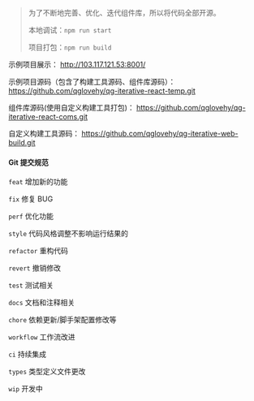 > 为了不断地完善、优化、迭代组件库，所以将代码全部开源。
> 
> 本地调试：`npm run start`
> 
> 项目打包：`npm run build`

示例项目展示：
http://103.117.121.53:8001/


示例项目源码（包含了构建工具源码、组件库源码）：
https://github.com/qglovehy/qg-iterative-react-temp.git


组件库源码(使用自定义构建工具打包)：
https://github.com/qglovehy/qg-iterative-react-coms.git


自定义构建工具源码：
https://github.com/qglovehy/qg-iterative-web-build.git


#### Git 提交规范

`feat` 增加新的功能

`fix` 修复 BUG

`perf` 优化功能

`style` 代码风格调整不影响运行结果的

`refactor` 重构代码

`revert` 撤销修改

`test` 测试相关

`docs` 文档和注释相关

`chore` 依赖更新/脚手架配置修改等

`workflow` 工作流改进

`ci` 持续集成

`types` 类型定义文件更改

`wip` 开发中

